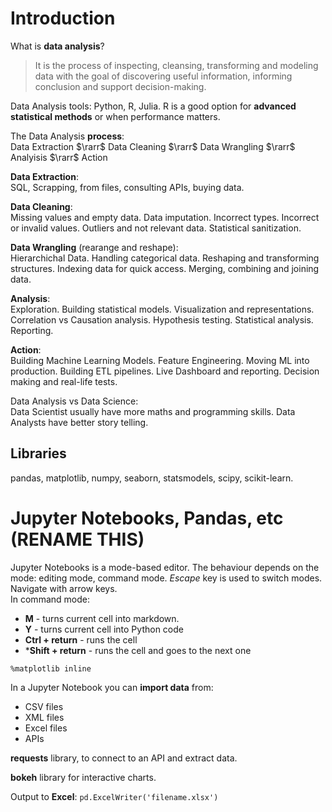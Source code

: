 # Introduction
What is **data analysis**?

> It is the process of inspecting, cleansing, transforming and modeling data
with the goal of discovering useful information, informing conclusion and
support decision-making.

Data Analysis tools:
Python, R, Julia.
R is a good option for **advanced statistical methods** or when performance matters.

The Data Analysis **process**:\
Data Extraction $\rarr$ Data Cleaning $\rarr$ Data Wrangling $\rarr$ Analyisis $\rarr$ Action

**Data Extraction**:\
SQL, Scrapping, from files, consulting APIs, buying data.

**Data Cleaning**:\
 Missing values and empty data. Data imputation. Incorrect types. Incorrect or invalid
values. Outliers and not relevant data. Statistical sanitization.

**Data Wrangling** (rearange and reshape):\
Hierarchichal Data. Handling categorical data. Reshaping and transforming structures. Indexing data for quick access.
Merging, combining and joining data.

**Analysis**:\
Exploration. Building statistical models. Visualization and representations. Correlation vs Causation analysis.
Hypothesis testing. Statistical analysis. Reporting.

**Action**:\
Building Machine Learning Models. Feature Engineering. Moving ML into production. Building ETL pipelines.
Live Dashboard and reporting. Decision making and real-life tests.

Data Analysis vs Data Science:\
Data Scientist usually have more maths and programming skills. Data Analysts have better story telling.

## Libraries
pandas, matplotlib, numpy, seaborn, statsmodels, scipy, scikit-learn.


# Jupyter Notebooks, Pandas, etc (RENAME THIS)
Jupyter Notebooks is a mode-based editor. The behaviour depends on the mode: editing mode, command mode. _Escape_ key is used to switch modes.
Navigate with arrow keys. \
In command mode:
* **M** - turns current cell into markdown.
* **Y** - turns current cell into Python code
* **Ctrl + return** - runs the cell
* ***Shift + return** - runs the cell and goes to the next one

`%matplotlib inline`

In a Jupyter Notebook you can **import data** from:
* CSV files
* XML files
* Excel files
* APIs


**requests** library, to connect to an API and extract data.

**bokeh** library for interactive charts.

Output to **Excel**: `pd.ExcelWriter('filename.xlsx')`
